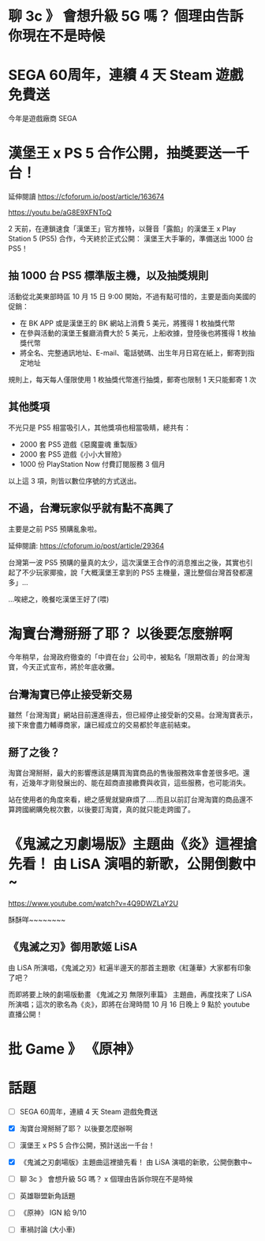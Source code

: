 # 聊 3c 》 會想升級 5G 嗎？ 個理由告訴你現在不是時候

# SEGA 60周年，連續 4 天 Steam 遊戲免費送

今年是遊戲廠商 SEGA 

# 漢堡王 x PS 5 合作公開，抽獎要送一千台！
延伸閱讀
https://cfoforum.io/post/article/163674

https://youtu.be/aG8E9XFNToQ

2 天前，在連鎖速食「漢堡王」官方推特，以聲音「露餡」的漢堡王 x Play Station 5 (PS5) 合作，今天終於正式公開： 漢堡王大手筆的，準備送出 1000 台 PS5！

## 抽 1000 台 PS5 標準版主機，以及抽獎規則

活動從北美東部時區 10 月 15 日 9:00 開始，不過有點可惜的，主要是面向美國的促銷：

- 在 BK APP 或是漢堡王的 BK 網站上消費 5 美元，將獲得 1 枚抽獎代幣
- 在參與活動的漢堡王餐廳消費大於 5 美元，上船收據，登陸後也將獲得 1 枚抽獎代幣
- 將全名、完整通訊地址、E-mail、電話號碼、出生年月日寫在紙上，郵寄到指定地址

規則上，每天每人僅限使用 1 枚抽獎代幣進行抽獎，郵寄也限制 1 天只能郵寄 1 次

## 其他獎項
不光只是 PS5 相當吸引人，其他獎項也相當吸睛，總共有：

- 2000 套 PS5 遊戲《惡魔靈魂 重製版》
- 2000 套 PS5 遊戲《小小大冒險》
- 1000 份 PlayStation Now 付費訂閱服務 3 個月

以上這 3 項，則皆以數位序號的方式送出。


## 不過，台灣玩家似乎就有點不高興了
主要是之前 PS5 預購亂象啦。

延伸閱讀: https://cfoforum.io/post/article/29364 

台灣第一波 PS5 預購的量真的太少，這次漢堡王合作的消息推出之後，其實也引起了不少玩家揶揄，說「大概漢堡王拿到的 PS5 主機量，還比整個台灣首發都還多」...

...唉總之，晚餐吃漢堡王好了(喂)


# 淘寶台灣掰掰了耶？ 以後要怎麼辦啊
今年稍早，台灣政府徹查的「中資在台」公司中，被點名「限期改善」的台灣淘寶，今天正式宣布，將於年底收攤。

## 台灣淘寶已停止接受新交易
雖然「台灣淘寶」網站目前還進得去，但已經停止接受新的交易。台灣淘寶表示，接下來會盡力輔導商家，讓已經成立的交易都於年底前結束。

## 掰了之後？
淘寶台灣掰掰，最大的影響應該是購買淘寶商品的售後服務效率會差很多吧。還有，近幾年才剛發展出的、能在超商直接繳費與收貨，這些服務，也可能消失。

站在使用者的角度來看，總之感覺就變麻煩了.....而且以前訂台灣淘寶的商品還不算跨國網購免稅次數，以後要訂淘寶，真的就只能走跨國了。



# 《鬼滅之刃劇場版》主題曲《炎》這裡搶先看！  由 LiSA 演唱的新歌，公開倒數中~

https://www.youtube.com/watch?v=4Q9DWZLaY2U

酥酥咩~~~~~~~~

## 《鬼滅之刃》御用歌姬 LiSA
由 LiSA 所演唱，《鬼滅之刃》紅遍半邊天的那首主題歌《紅蓮華》大家都有印象了吧？

而即將要上映的劇場版動畫 《鬼滅之刃 無限列車篇》 主題曲，再度找來了 LiSA 所演唱；這次的歌名為《炎》，即將在台灣時間 10 月 16 日晚上 9 點於 youtube 直播公開！

## 




# 批 Game 》 《原神》

# 話題
  - [ ] SEGA 60周年，連續 4 天 Steam 遊戲免費送
  - [x] 淘寶台灣掰掰了耶？ 以後要怎麼辦啊
  - [ ] 漢堡王 x PS 5 合作公開，預計送出一千台！
  - [x] 《鬼滅之刃劇場版》主題曲這裡搶先看！  由 LiSA 演唱的新歌，公開倒數中~
  - [ ] 聊 3c 》 會想升級 5G 嗎？ x 個理由告訴你現在不是時候
  - [ ] 英雄聯盟新角話題
  - [ ] 《原神》 IGN 給 9/10 
  - [ ] 車禍討論 (大小車)

